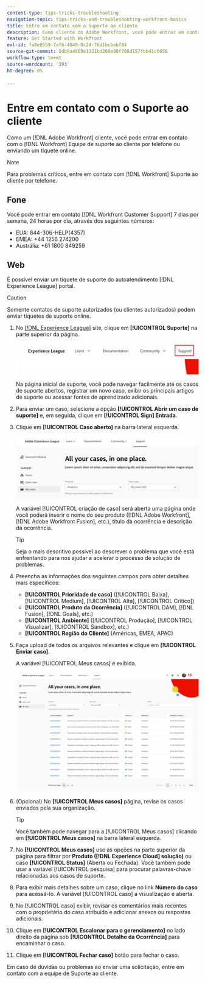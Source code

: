 ```yaml
---
content-type: tips-tricks-troubleshooting
navigation-topic: tips-tricks-and-troubleshooting-workfront-basics
title: Entre em contato com o Suporte ao cliente
description: Como cliente do Adobe Workfront, você pode entrar em contato com a equipe de Suporte ao cliente da Workfront por telefone ou enviando um tíquete online.
feature: Get Started with Workfront
exl-id: fa8e0559-7af6-4049-9c24-76d1bcbebf84
source-git-commit: 5db9a4869e1321bd268e80f786d157fbb41c0656
workflow-type: tm+mt
source-wordcount: '393'
ht-degree: 0%

---
```


# Entre em contato com o Suporte ao cliente

<!--
<p>(We need to keep this as a standalone article. It is linked in multiple articles and FAQs.)</p>
-->

Como um [!DNL Adobe Workfront] cliente, você pode entrar em contato com o [!DNL Workfront] Equipe de suporte ao cliente por telefone ou enviando um tíquete online.

>[!NOTE]
>
>Para problemas críticos, entre em contato com [!DNL Workfront] Suporte ao cliente por telefone.

## Fone

Você pode entrar em contato [!DNL Workfront Customer Support] 7 dias por semana, 24 horas por dia, através dos seguintes números:

* EUA: 844-306-HELP(4357)
* EMEA: +44 1256 274200
* Austrália: +61 1800 849259

## Web

É possível enviar um tíquete de suporte do autoatendimento [!DNL Experience League] portal.

>[!CAUTION]
>
>Somente contatos de suporte autorizados (ou clientes autorizados) podem enviar tíquetes de suporte online.


1. No [[!DNL Experience League]](https://experienceleague.adobe.com) site, clique em **[!UICONTROL Suporte]**  na parte superior da página.

   ![](assets/experience-league-top-navigation-with-support-highlighted.png)

   Na página inicial de suporte, você pode navegar facilmente até os casos de suporte abertos, registrar um novo caso, exibir os principais artigos de suporte ou acessar fontes de aprendizado adicionais.

1. Para enviar um caso, selecione a opção **[!UICONTROL Abrir um caso de suporte]** e, em seguida, clique em **[!UICONTROL Sign] Entrada**.

1. Clique em **[!UICONTROL Caso aberto]** na barra lateral esquerda.

   ![](assets/left-nav-bar-for-exl-support-portal.png)

   A variável [!UICONTROL criação de caso] será aberta uma página onde você poderá inserir o nome do seu produto ([!DNL Adobe Workfront], [!DNL Adobe Workfront Fusion], etc.), título da ocorrência e descrição da ocorrência.

   >[!TIP]
   >
   >Seja o mais descritivo possível ao descrever o problema que você está enfrentando para nos ajudar a acelerar o processo de solução de problemas.


1. Preencha as informações dos seguintes campos para obter detalhes mais específicos:

   * **[!UICONTROL Prioridade de caso]** ([!UICONTROL Baixa], [!UICONTROL Medium], [!UICONTROL Alta], [!UICONTROL Crítico])
   * **[!UICONTROL Produto da Ocorrência]** ([!UICONTROL DAM], [!DNL Fusion], [!DNL Goals], etc.)
   * **[!UICONTROL Ambiente]** ([!UICONTROL Produção], [!UICONTROL Visualizar], [!UICONTROL Sandbox], etc.)
   * **[!UICONTROL Região do Cliente]** (Américas, EMEA, APAC)

1. Faça upload de todos os arquivos relevantes e clique em **[!UICONTROL Enviar caso]**.

   A variável [!UICONTROL Meus casos] é exibida.

   ![](assets/all-cases-list-exl-support-portal.png)

1. (Opcional) No **[!UICONTROL Meus casos]** página, revise os casos enviados pela sua organização.

   >[!TIP]
   >
   >Você também pode navegar para a [!UICONTROL Meus casos] clicando em **[!UICONTROL Meus casos]** na barra lateral esquerda.

1. No **[!UICONTROL Meus casos]** use as opções na parte superior da página para filtrar por **Produto ([!DNL Experience Cloud] solução)** ou caso **[!UICONTROL Status]** (Aberta ou Fechada). Você também pode usar a variável [!UICONTROL pesquisa] para procurar palavras-chave relacionadas aos casos de suporte.

1. Para exibir mais detalhes sobre um caso, clique no link **Número do caso** para acessá-lo. A variável [!UICONTROL caso] a visualização é aberta.

1. No [!UICONTROL caso] exibir, revisar os comentários mais recentes com o proprietário do caso atribuído e adicionar anexos ou respostas adicionais.

1. Clique em **[!UICONTROL Escalonar para o gerenciamento]** no lado direito da página sob **[!UICONTROL Detalhe da Ocorrência]** para encaminhar o caso.

1. Clique em **[!UICONTROL Fechar caso]** botão para fechar o caso.


Em caso de dúvidas ou problemas ao enviar uma solicitação, entre em contato com a equipe de Suporte ao cliente.



<!--drafted: I took the information above from this blog post by Jon Chen (on September 13, 2022): https://experienceleaguecommunities.adobe.com/t5/workfront-blogs/how-to-submit-a-support-ticket-on-experience-league/ba-p/461737)

- this is the information that was there before - pointing to WorkfrontOne: 

If you are logged in as an Authorized Support Contact, you can contact Workfront Customer Support through the Workfront One site and create a case, formally called a ticket.

1. Log in to [**one.workfront.com**](https://one.workfront.com/) as an Authorized Support Contact.
1. On the **Home** page, click **Support**.

   ![](assets/supporthome-350x138.png)

   The Customer Support page displays.

   >[!NOTE]
   >
   >If you don't see the Support option on the Home page, you are not an Authorized Support Contact. Your Workfront administrator can contact Workfront Customer Support and request you be added an Authorized Support Contact. If you are the only Workfront administrator for your organization, contact the Workfront Support team by phone.

1. Complete the fields in the **Create a Support Case** form. All fields are required.  

   <table style="table-layout:auto">
    <tr>
        <td><strong>Subject</strong></td>
        <td>Type a brief question or explanation of the issue you are experiencing.</td>
    </tr>
    <tr>
        <td><strong>Description</strong></td>
        <td>Type a detailed description of the issue. Include as much information as possible.</td>
    </tr>
    <tr>
        <td><strong>Priority</strong></td>
        <td> </td>
    </tr>
    <tr>
        <td><strong>Case Product</strong></td>
        <td>Select the product in which you are experiencing the issue. If the issue is not related to a specific product, select None.</td>
    </tr>
    <tr>
        <td><strong>Product Area</strong></td>
        <td>Select the area of the product that best relates to the issue. If the related area is not listed in the drop-down menu, select Not Listed.</td>
    </tr>
    <tr>
        <td><strong>Environment</strong></td>
        <td>Select the environment in which the issue occurs. If you are seeing the issue in both the Production and Sandbox environments, please select Production.</td>
    </tr>
    <tr>
        <td><strong>Customer Region</strong></td>
        <td> </td>
    </tr>
   </table>

1. (Optional) Attach a file, such as an image or video file.

   1. At the bottom of the form, click **Upload File**.
   1. Click **Upload File**, then browse for and select the desired file.

      ![](assets/supportselectfile-350x368.png)

   1. Click **Done** to upload the file to the case.

1. Click **Submit** to submit the case to Workfront Customer Support.

-->


